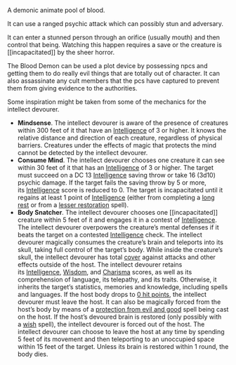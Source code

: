 A demonic animate pool of blood.

It can use a ranged psychic attack which can possibly stun and adversary.

It can enter a stunned person through an orifice (usually mouth) and then control that being.  Watching this happen requires a save or the creature is [[incapacitated]] by the sheer horror.

The Blood Demon can be used a plot device by possessing npcs and getting them to do really evil things that are totally out of character.  It can also assassinate any cult members that the pcs have captured to prevent them from giving evidence to the authorities.

Some inspiration might be taken from some of the mechanics for the intellect devourer.

-   **Mindsense**. The intellect devourer is aware of the presence of creatures within 300 feet of it that have an [Intelligence](https://www.5esrd.com/using-ability-scores#TOC-Intelligence) of 3 or higher. It knows the relative distance and direction of each creature, regardless of physical barriers. Creatures under the effects of magic that protects the mind cannot be detected by the intellect devourer.
-   **Consume Mind**. The intellect devourer chooses one creature it can see within 30 feet of it that has an [Intelligence](https://www.5esrd.com/using-ability-scores#TOC-Intelligence) of 3 or higher. The target must succeed on a DC 13 [Intelligence](https://www.5esrd.com/using-ability-scores#TOC-Intelligence) saving throw or take 16 (3d10) psychic damage. If the target fails the saving throw by 5 or more, its [Intelligence](https://www.5esrd.com/using-ability-scores#TOC-Intelligence) score is reduced to 0. The target is incapacitated until it regains at least 1 point of [Intelligence](https://www.5esrd.com/using-ability-scores#TOC-Intelligence) (either from completing a [long rest](https://www.5esrd.com/gamemastering/the-environment/#Long_Rest) or from a [lesser restoration](https://www.5esrd.com/database/spell/lesser-restoration) spell).
-   **Body Snatcher**. The intellect devourer chooses one [[incapacitated]] creature within 5 feet of it and engages it in a contest of [Intelligence](https://www.5esrd.com/using-ability-scores#TOC-Intelligence). The intellect devourer overpowers the creature’s mental defenses if it beats the target on a contested [Intelligence](https://www.5esrd.com/using-ability-scores#TOC-Intelligence) check. The intellect devourer magically consumes the creature’s brain and teleports into its skull, taking full control of the target’s body. While inside the creature’s skull, the intellect devourer has total [cover](https://www.5esrd.com/gamemastering/combat#TOC-Cover) against attacks and other effects outside of the host. The intellect devourer retains its [Intelligence](https://www.5esrd.com/using-ability-scores#TOC-Intelligence), [Wisdom](https://www.5esrd.com/using-ability-scores#TOC-Wisdom), and [Charisma](https://www.5esrd.com/using-ability-scores#TOC-Charisma) scores, as well as its comprehension of language, its telepathy, and its traits. Otherwise, it inherits the target’s statistics, memories and knowledge, including spells and languages. If the host body drops to [0 hit points](https://www.5esrd.com/gamemastering/combat#TOC-Dropping-to-0-Hit-Points), the intellect devourer must leave the host. It can also be magically forced from the host’s body by means of a [protection from evil and good](https://www.5esrd.com/database/spell/protection-from-evil-and-good) spell being cast on the host. If the host’s devoured brain is restored (only possibly with a [wish](https://www.5esrd.com/database/spell/wish) spell), the intellect devourer is forced out of the host. The intellect devourer can choose to leave the host at any time by spending 5 feet of its movement and then teleporting to an unoccupied space within 15 feet of the target. Unless its brain is restored within 1 round, the body dies.



